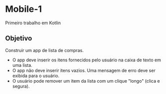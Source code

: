 # Mobile-1
Primeiro trabalho em Kotlin

## Objetivo
Construir um app de lista de compras.
- O app deve inserir os itens fornecidos pelo usuário na caixa de texto em uma lista.
- O app não deve inserir itens vazios. Uma mensagem de erro deve ser exibida para o usuário.
- O usuário pode remover um item da lista com um clique "longo" (clica e segura).
